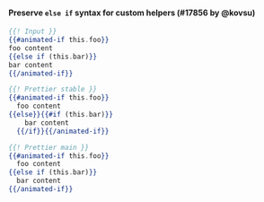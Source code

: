 #### Preserve `else if` syntax for custom helpers (#17856 by @kovsu)

<!-- prettier-ignore -->
```hbs
{{! Input }}
{{#animated-if this.foo}}
foo content
{{else if (this.bar)}}
bar content
{{/animated-if}}

{{! Prettier stable }}
{{#animated-if this.foo}}
  foo content
{{else}}{{#if (this.bar)}}
    bar content
  {{/if}}{{/animated-if}}

{{! Prettier main }}
{{#animated-if this.foo}}
  foo content
{{else if (this.bar)}}
  bar content
{{/animated-if}}
```
